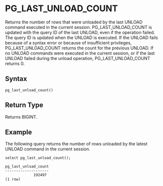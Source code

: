 # PG\_LAST\_UNLOAD\_COUNT<a name="PG_LAST_UNLOAD_COUNT"></a>

Returns the number of rows that were unloaded by the last UNLOAD command executed in the current session\. PG\_LAST\_UNLOAD\_COUNT is updated with the query ID of the last UNLOAD, even if the operation failed\. The query ID is updated when the UNLOAD is executed\. If the UNLOAD fails because of a syntax error or because of insufficient privileges, PG\_LAST\_UNLOAD\_COUNT returns the count for the previous UNLOAD\. If no UNLOAD commands were executed in the current session, or if the last UNLOAD failed during the unload operation, PG\_LAST\_UNLOAD\_COUNT returns 0\. 

## Syntax<a name="PG_LAST_UNLOAD_COUNT-synopsis"></a>

```
pg_last_unload_count()
```

## Return Type<a name="PG_LAST_UNLOAD_COUNT-return-type"></a>

Returns BIGINT\.

## Example<a name="PG_LAST_UNLOAD_COUNT-example"></a>

The following query returns the number of rows unloaded by the latest UNLOAD command in the current session\.

```
select pg_last_unload_count();

pg_last_unload_count
--------------------
             192497
(1 row)
```